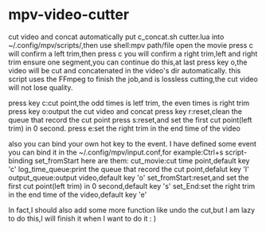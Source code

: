 # mpv-video-cutter
cut video and concat automatically
put c_concat.sh cutter.lua into ~/.config/mpv/scripts/,then use shell:mpv path/file open the movie
press c will confirm a left trim,then press c you will confirm a right trim,left and right trim ensure one segment,you can continue do this,at last press key o,the video will be cut and concatenated in the video's dir automatically.
this script uses the FFmpeg to finish the job,and is lossless cutting,the cut video will not lose quality. 

press key c:cut point,the odd times is letf trim, the even times is right trim
press key o:output the cut video and concat
press key r:reset,clean the queue that record the cut point
press s:reset,and set the first cut point(left trim) in 0 second.
press e:set the right trim in the end time of the video

also you can bind your own hot key to the event.
I have defined some event you can bind it in the ~/.config/mpv/input.conf,for example:Ctrl+s script-binding set_fromStart
here are them:
cut_movie:cut time point,default key 'c'
log_time_queue:print the queue that record the cut point,defalut key 'l'
output_queue:output video,default key 'o'
set_fromStart:reset,and set the first cut point(left trim) in 0 second,default key 's' 
set_End:set the right trim in the end time of the video,default key 'e'


In fact,I should also add some more function like undo the cut,but I am lazy to do this,I will finish it when I want to do it : )
